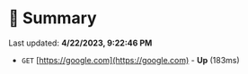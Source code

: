 # 📖 Summary
Last updated: **4/22/2023, 9:22:46 PM**

- `GET` [https://google.com](https://google.com) - **Up** (183ms)
